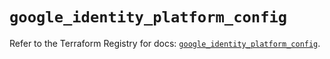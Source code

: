 # `google_identity_platform_config`

Refer to the Terraform Registry for docs: [`google_identity_platform_config`](https://registry.terraform.io/providers/hashicorp/google/6.49.0/docs/resources/identity_platform_config).
